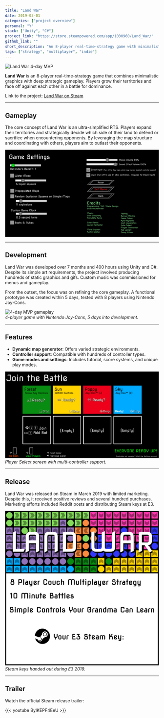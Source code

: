 ```yaml
---
title: "Land War"
date: 2019-03-01
categories: ["project overview"]
personal: "Y"
stack: ["Unity", "C#"]
project_link: "https://store.steampowered.com/app/1030960/Land_War/"
github_link: ""
short_description: "An 8-player real-time-strategy game with minimalistic art and deep strategic gameplay."
tags: ["strategy", "multiplayer", "indie"]
---
```


![Land War 4-day MVP](/images/land_war_mvp.gif)

**Land War** is an 8-player real-time-strategy game that combines minimalistic graphics with deep strategic gameplay. Players grow their territories and face off against each other in a battle for dominance.

Link to the project: [Land War on Steam](https://store.steampowered.com/app/1030960/Land_War/)

---

## Gameplay  

The core concept of Land War is an ultra-simplified RTS. Players expand their territories and strategically decide which side of their land to defend or sacrifice when encountering opponents. By leveraging the map structure and coordinating with others, players aim to outlast their opponents.

![Settings menu](/images/land_war_settings.png)  

---

## Development  

Land War was developed over 7 months and 400 hours using Unity and C#. Despite its simple art requirements, the project involved producing hundreds of static graphics and gifs. Custom music was commissioned for menus and gameplay.  

From the outset, the focus was on refining the core gameplay. A functional prototype was created within 5 days, tested with 8 players using Nintendo Joy-Cons.  

![4-day MVP gameplay](/images/land_war_mvp.gif)  
*4-player game with Nintendo Joy-Cons, 5 days into development.*

---

## Features  

- **Dynamic map generator**: Offers varied strategic environments.  
- **Controller support**: Compatible with hundreds of controller types.  
- **Game modes and settings**: Includes tutorial, score systems, and unique play modes.  

![Player select screen](/images/land_war_player_select.png)  
*Player Select screen with multi-controller support.*

---

## Release  

Land War was released on Steam in March 2019 with limited marketing. Despite this, it received positive reviews and several hundred purchases. Marketing efforts included Reddit posts and distributing Steam keys at E3.  

![E3 marketing material](/images/land_war_e3.png)  
*Steam keys handed out during E3 2019.*

---

## Trailer  

Watch the official Steam release trailer:  

{{< youtube BylKEPF4EeU >}}
